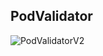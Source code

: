 **PodValidator**
----------------


![PodValidatorV2](https://github.com/user-attachments/assets/d6bb3e2c-1f8a-42dc-8a9f-300305f444a4)
